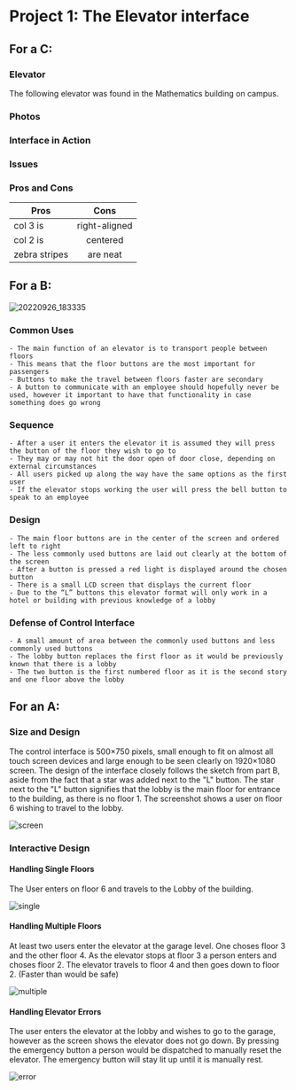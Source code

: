 # Project 1: The Elevator interface

## For a C:

### Elevator

The following elevator was found in the Mathematics building on campus.

### Photos

### Interface in Action

### Issues

### Pros and Cons

| Pros          | Cons          |
| ------------- |:-------------:|
| col 3 is      | right-aligned | 
| col 2 is      | centered      | 
| zebra stripes | are neat      |  

## For a B:

![20220926_183335](https://user-images.githubusercontent.com/82000483/192629666-8fec563a-b9ec-4d10-9e9c-de73a5dc01f2.jpg)

### Common Uses 
    - The main function of an elevator is to transport people between floors
    - This means that the floor buttons are the most important for passengers
    - Buttons to make the travel between floors faster are secondary
    - A button to communicate with an employee should hopefully never be used, however it important to have that functionality in case something does go wrong

### Sequence 
    - After a user it enters the elevator it is assumed they will press the button of the floor they wish to go to
    - They may or may not hit the door open of door close, depending on external circumstances
    - All users picked up along the way have the same options as the first user
    - If the elevator stops working the user will press the bell button to speak to an employee

### Design
    - The main floor buttons are in the center of the screen and ordered left to right
    - The less commonly used buttons are laid out clearly at the bottom of the screen
    - After a button is pressed a red light is displayed around the chosen button
    - There is a small LCD screen that displays the current floor
    - Due to the “L” buttons this elevator format will only work in a hotel or building with previous knowledge of a lobby 

### Defense of Control Interface
    - A small amount of area between the commonly used buttons and less commonly used buttons
    - The lobby button replaces the first floor as it would be previously known that there is a lobby
    - The two button is the first numbered floor as it is the second story and one floor above the lobby

## For an A:

### Size and Design
The control interface is 500×750 pixels, small enough to fit on almost all touch screen devices and large enough to be seen clearly on 1920×1080 screen. The design of the interface closely follows the sketch from part B, aside from the fact that a star was added next to the "L" button. The star next to the "L" button signifies that the lobby is the main floor for entrance to the building, as there is no floor 1. The screenshot shows a user on floor 6 wishing to travel to the lobby.

![screen](https://user-images.githubusercontent.com/82000483/192677780-509300c8-057e-4172-ab52-1eee282a1e52.png)


    
### Interactive Design 

#### Handling Single Floors

The User enters on floor 6 and travels to the Lobby of the building. 

![single](https://user-images.githubusercontent.com/82000483/192673003-5e0a66e0-58ab-401c-82bc-06ce9c6b438c.gif)


#### Handling Multiple Floors

At least two users enter the elevator at the garage level. One choses floor 3 and the other floor 4. As the elevator stops at floor 3 a person enters and choses floor 2. The elevator travels to floor 4 and then goes down to floor 2. (Faster than would be safe)

![multiple](https://user-images.githubusercontent.com/82000483/192673706-75fc4657-e9d9-4603-a659-1d358b3fcae7.gif)


#### Handling Elevator Errors

The user enters the elevator at the lobby and wishes to go to the garage, however as the screen shows the elevator does not go down. By pressing the emergency button a person would be dispatched to manually reset the elevator. The emergency button will stay lit up until it is manually rest.

![error](https://user-images.githubusercontent.com/82000483/192674248-8ef5a948-c7dc-4288-9fa8-403b1b041d46.gif)

